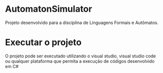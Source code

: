 # AutomatonSimulator
Projeto desenvolvido para a disciplina de Linguagens Formais e Autômatos.

# Executar o projeto
O projeto pode ser executado utilizando o visual studio, visual studio code ou qualquer plataforma que permita a execução de códigos desenvolvido em C#
